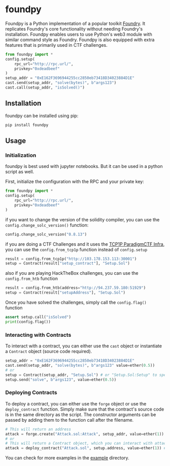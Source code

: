 # foundpy

Foundpy is a Python implementation of a popular toolkit [Foundry](https://github.com/foundry-rs/foundry). It replicates Foundry's core functionality without needing Foundry's installation. Foundpy enables users to use Python's web3 module with similar command style as Foundry. Foundpy is also equipped with extra features that is primarily used in CTF challenges.

```py
from foundpy import *
config.setup(
    rpc_url="http://rpc.url/",
    privkey="0xdeadbeef"
)
setup_addr = "0xE162F3696944255cc2850eb73418D34023884D1E"
cast.send(setup_addr, "solve(bytes)", b"args123")
cast.call(setup_addr, "isSolved()")
```

## Installation

foundpy can be installed using pip:

```sh
pip install foundpy
```

## Usage

### Initialization

foundpy is best used with jupyter notebooks. But it can be used in a python script as well.

First, initialize the configuration with the RPC and your private key:

```py
from foundpy import *
config.setup(
    rpc_url="http://rpc.url/",
    privkey="0xdeadbeef"
)
```

if you want to change the version of the solidity compiler, you can use the `config.change_solc_version()` function:

```py
config.change_solc_version("0.8.13")
```

if you are doing a CTF Challenges and it uses the [TCP1P ParadigmCTF Infra](https://github.com/TCP1P/Paradigmctf-BlockChain-Infra-Extended), you can use the `config.from_tcp1p` function instead of `config.setup`

```py
result = config.from_tcp1p("http://103.178.153.113:30001")
setup = Contract(result["setup_contract"], "Setup.Sol")
```

also if you are playing HackTheBox challenges, you can use the `config.from_htb` function

```py
result = config.from_htb(address="http://94.237.59.180:51929")
setup = Contract(result["setupAddress"], "Setup.Sol")
```

Once you have solved the challenges, simply call the `config.flag()` function

```py
assert setup.call("isSolved")
print(config.flag())
```

### Interacting with Contracts

To interact with a contract, you can either use the `cast` object or instantiate a `Contract` object (source code required).

```py
setup_addr = "0xE162F3696944255cc2850eb73418D34023884D1E"
cast.send(setup_addr, "solve(bytes)", b"args123" value=ether(0.5))
# or
setup = Contract(setup_addr, "Setup.Sol") # or "Setup.Sol:Setup" to specify the class
setup.send("solve", b"args123", value=ether(0.5))
```

### Deploying Contracts

To deploy a contract, you can either use the `forge` object or use the `deploy_contract` function. Simply make sure that the contract's source code is in the same directory as the script. The constructor arguments can be passed by adding them to the function call after the filename.

```py
# This will return an address
attack = forge.create("Attack.sol:Attack", setup_addr, value=ether(1))
# or
# This will return a Contract object, which you can interact with attack.call or attack.send
attack = deploy_contract("Attack.sol", setup.address, value=ether(1)) # or "Attack.Sol:Attack" to specify the class
```

You can check for more examples in the [example](https://github.com/Wrth1/foundpy/tree/main/example) directory.